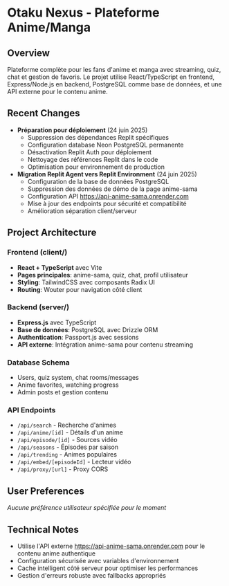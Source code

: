 # Otaku Nexus - Plateforme Anime/Manga

## Overview
Plateforme complète pour les fans d'anime et manga avec streaming, quiz, chat et gestion de favoris. Le projet utilise React/TypeScript en frontend, Express/Node.js en backend, PostgreSQL comme base de données, et une API externe pour le contenu anime.

## Recent Changes
- **Préparation pour déploiement** (24 juin 2025)
  - Suppression des dépendances Replit spécifiques
  - Configuration database Neon PostgreSQL permanente
  - Désactivation Replit Auth pour déploiement
  - Nettoyage des références Replit dans le code
  - Optimisation pour environnement de production
- **Migration Replit Agent vers Replit Environment** (24 juin 2025)
  - Configuration de la base de données PostgreSQL
  - Suppression des données de démo de la page anime-sama
  - Configuration API https://api-anime-sama.onrender.com
  - Mise à jour des endpoints pour sécurité et compatibilité
  - Amélioration séparation client/serveur

## Project Architecture

### Frontend (client/)
- **React + TypeScript** avec Vite
- **Pages principales**: anime-sama, quiz, chat, profil utilisateur
- **Styling**: TailwindCSS avec composants Radix UI
- **Routing**: Wouter pour navigation côté client

### Backend (server/)
- **Express.js** avec TypeScript
- **Base de données**: PostgreSQL avec Drizzle ORM
- **Authentication**: Passport.js avec sessions
- **API externe**: Intégration anime-sama pour contenu streaming

### Database Schema
- Users, quiz system, chat rooms/messages
- Anime favorites, watching progress
- Admin posts et gestion contenu

### API Endpoints
- `/api/search` - Recherche d'animes
- `/api/anime/[id]` - Détails d'un anime  
- `/api/episode/[id]` - Sources vidéo
- `/api/seasons` - Épisodes par saison
- `/api/trending` - Animes populaires
- `/api/embed/[episodeId]` - Lecteur vidéo
- `/api/proxy/[url]` - Proxy CORS

## User Preferences
*Aucune préférence utilisateur spécifiée pour le moment*

## Technical Notes
- Utilise l'API externe https://api-anime-sama.onrender.com pour le contenu anime authentique
- Configuration sécurisée avec variables d'environnement
- Cache intelligent côté serveur pour optimiser les performances
- Gestion d'erreurs robuste avec fallbacks appropriés